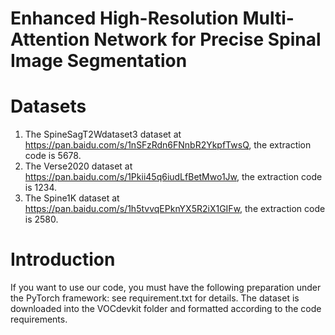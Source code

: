 # Enhanced High-Resolution Multi-Attention Network for Precise Spinal Image Segmentation

# Datasets
1. The SpineSagT2Wdataset3 dataset at https://pan.baidu.com/s/1nSFzRdn6FNnbR2YkpfTwsQ, the extraction code is 5678.
2. The Verse2020 dataset at https://pan.baidu.com/s/1Pkii45q6iudLfBetMwo1Jw,  the extraction code is 1234.
3. The Spine1K dataset at https://pan.baidu.com/s/1h5tvvqEPknYX5R2iX1GIFw, the extraction code is 2580.

# Introduction
If you want to use our code, you must have the following preparation under the PyTorch framework: see requirement.txt for details.
The dataset is downloaded into the VOCdevkit folder and formatted according to the code requirements.


